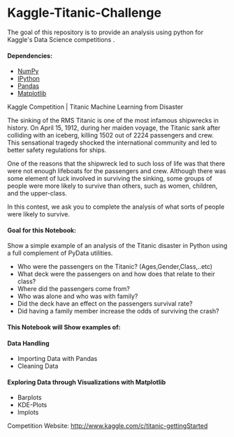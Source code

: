 # Kaggle-Titanic-Challenge
The goal of this repository is to provide an analysis using python for Kaggle's Data Science competitions .


#### Dependencies:
* [NumPy](http://www.numpy.org/)
* [IPython](http://ipython.org/)
* [Pandas](http://pandas.pydata.org/)
* [Matplotlib](http://matplotlib.org/)

Kaggle Competition | Titanic Machine Learning from Disaster 

The sinking of the RMS Titanic is one of the most infamous shipwrecks in history. On April 15, 1912, during her maiden voyage, the Titanic sank after colliding with an iceberg, killing 1502 out of 2224 passengers and crew. This sensational tragedy shocked the international community and led to better safety regulations for ships.

One of the reasons that the shipwreck led to such loss of life was that there were not enough lifeboats for the passengers and crew. Although there was some element of luck involved in surviving the sinking, some groups of people were more likely to survive than others, such as women, children, and the upper-class.

In this contest, we ask you to complete the analysis of what sorts of people were likely to survive. 

#### Goal for this Notebook:
Show a simple example of an analysis of the Titanic disaster in Python using a full complement of PyData utilities.
* Who were the passengers on the Titanic? (Ages,Gender,Class,..etc)
* What deck were the passengers on and how does that relate to their class?
* Where did the passengers come from?
* Who was alone and who was with family?
* Did the deck have an effect on the passengers survival rate?
* Did having a family member increase the odds of surviving the crash?

#### This Notebook will Show examples of:
#### Data Handling
* Importing Data with Pandas
* Cleaning Data
#### Exploring Data through Visualizations with Matplotlib
* Barplots
* KDE-Plots
* lmplots

Competition Website: http://www.kaggle.com/c/titanic-gettingStarted
